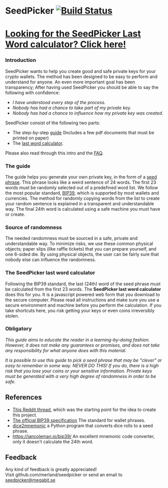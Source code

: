 # SeedPicker [![Build Status](https://travis-ci.com/merland/seedpicker.svg?branch=master)](https://travis-ci.com/merland/seedpicker)

# [Looking for the SeedPicker Last Word calculator? Click here!](https://seedpicker.net/calculator/last-word.html)

### Introduction

SeedPicker wants to help you create good and safe private keys for your crypto wallets. The method has been designed to be easy to perform and understand for anyone. An even more important goal has been transparency; After having used SeedPicker you should be able to say the following with confidence:

- _I have understood every step of the process._
- _Nobody has had a chance to take part of my private key._
- _Nobody has had a chance to influence how my private key was created._

SeedPicker consist of the following two parts:

- The step-by-step [guide](guide/GUIDE.md) (Includes a few pdf documents that must be printed on paper)
- The [last word calculator](calculator/last-word.html).

Please also read through this intro and the [FAQ](FAQ.md).

### The guide

The guide helps you generate your own private key, in the form of a [seed phrase](https://en.bitcoin.it/wiki/Seed_phrase). This phrase looks like a weird sentence of 24 words. The first 23 words must be randomly selected out of a predefined word list. We follow the most popular standard, [BIP39](https://en.bitcoin.it/wiki/BIP_0039), which is supported by most wallets and currencies. The method for randomly copying words from the list to create your random sentence is explained in a transparent and understandable way. The final 24th word is calculated using a safe machine you must have or create.

### Source of randomness

The needed randomness must be sourced in a safe, private and understandable way. To minimize risks, we use these common physical objects; paper slips (like raffle tickets) that you can prepare yourself, and one 6-sided die. By using physical objects, the user can be fairly sure that nobody else can influence the randomness.

### The SeedPicker last word calculator

Following the BIP39 standard, the last (24th) word of the seed phrase must be calculated from the first 23 words.
The **SeedPicker last word calculator** does this for you. It is a javascript powered web form that you download to the secure computer. Please read all instructions and make sure you use a secure environment and machine before you perform the calculation. If you take shortcuts here, you risk getting your keys or even coins irreversibly stolen.

### Obligatory

_This guide aims to educate the reader in a learning-by-doing fashion. However, it does not make any guarantees or promises, and does not take any responsibility for what anyone does with this material._

_It is possible to use this guide to pick a seed phrase that may be "clever" or easy to remember in some way. NEVER DO THIS! If you do, there is a high risk that you lose your coins or your sensitive information. Private keys must be generated with a very high degree of randomness in order to be safe._

## References

- [This Reddit thread](https://www.reddit.com/r/crypto/comments/684zvj/need_help_generating_lastword_checksum_for_bip39/), which was the starting point for the idea to create this project.
- [The official BIP39 specification](https://github.com/bitcoin/bips/blob/master/bip-0039.mediawiki) The standard for wallet phrases.
- [dice2mnemonic](https://github.com/mohrt/dice2mnemonic) a Python program that converts dice rolls to a seed phrase.
- https://iancoleman.io/bip39/ An excellent mnemonic code converter, only it doesn't calculate the 24th word.

## Feedback

Any kind of feedback is greatly appreciated!  
Visit github.com/merland/seedpicker or send an email to seedpicker@megabit.se
